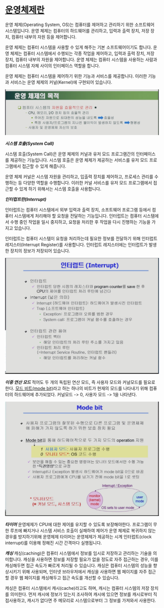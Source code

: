  # <u>운영체제란</u>

운영 체제(Operating System, OS)는 컴퓨터를 제어하고 관리하기 위한 소프트웨어 시스템입니다. 운영 체제는 컴퓨터의 하드웨어를 관리하고, 입력과 출력 장치, 저장 장치, 컴퓨터 내부의 자원 등을 제어합니다.

운영 체제는 컴퓨터 시스템을 사용할 수 있게 해주는 기본 소프트웨어이기도 합니다. 운영 체제는 컴퓨터 시스템에서 수행되는 각종 작업을 제어하고, 입력과 출력 장치, 저장 장치, 컴퓨터 내부의 자원을 제어합니다. 운영 체제는 컴퓨터 시스템을 사용하는 사람과 컴퓨터 시스템 자체 사이의 인터페이스 역할을 합니다.

운영 체제는 컴퓨터 시스템을 제어하기 위한 기능과 서비스를 제공합니다. 이러한 기능과 서비스는 운영 체제의 커널(Kernel)에 구현되어 있습니다.

![운영체제](os.png)

***시스템 호출(System Call)***

시스템 호출(System Call)은 운영 체제의 커널과 유저 모드 프로그램간의 인터페이스를 제공하는 기능입니다. 시스템 호출은 운영 체제가 제공하는 서비스를 유저 모드 프로그램에서 접근할 수 있게 해줍니다.

운영 체제 커널은 시스템 자원을 관리하고, 입출력 장치를 제어하고, 프로세스 관리를 수행하는 등 다양한 역할을 수행합니다. 이러한 커널 서비스를 유저 모드 프로그램에서 접근할 수 있게 하기 위해서는 시스템 호출을 사용합니다.

***인터럽트란(Interrupt)***

인터럽트는 컴퓨터 시스템에서 외부 입력과 출력 장치, 소프트웨어 프로그램 등에서 컴퓨터 시스템에게 처리해야 할 요청을 전달하는 기능입니다. 인터럽트는 컴퓨터 시스템에서 수행 중인 작업을 일시 중지하고, 요청을 처리한 후 작업을 다시 진행하는 기능을 가지고 있습니다.

인터럽트는 컴퓨터 시스템이 요청을 처리하는데 필요한 정보를 전달하기 위해 인터럽트 레지스터(Interrupt Register)를 사용합니다. 인터럽트 레지스터에는 인터럽트가 발생한 장치의 정보가 저장되어 있습니다.

![인터 럽트](interrupt.png)


***이중 연산 모드***
적어도 두 개의 독립된 연산 모드, 즉 사용자 모드와 커널모드를 필요로 한다. <u>모드 비트(mode bit)</u>라고  하는 하나의 비트가 현재의 모드를 나타내기 위해 컴퓨터의 하드웨어에 추가되었다. 커널모드 -> 0, 사용자 모드 -> 1을 나타낸다.

![모드 비트](mode-bit.png)

***타이머***
운영체제가 CPU에 대한 제어를 유지할 수 있도록 보장해야한다. 프로그램이 무한 루프에 빠지거나 시스템 서비스 호출이 실패하여 제어가 운영 체제로 복귀하지 않는 경우를 방지하기위해 운영체제 타이머는 운영체제가 제공하는 시계 인터럽트(clock interrupt)를 이용해 정해진 시간 간격마다 실행됩니다.

***캐싱***
캐싱(caching)은 컴퓨터 시스템에서 정보를 임시로 저장하고 관리하는 기술을 의미합니다. 캐싱을 사용하면 정보를 저장할 필요가 없을 정도로 자주 접근하는 경우, 이를 캐싱해두면 접근 속도가 빠르게 처리될 수 있습니다. 캐싱은 컴퓨터 시스템의 성능을 향상시키기 위해 사용되며, 인터넷 브라우저에서 캐싱을 사용하면 웹 페이지를 자주 접근할 경우 웹 페이지를 캐싱해두고 접근 속도를 개선할 수 있습니다.

캐싱은 컴퓨터 시스템에서 캐시(cache)라고도 하며, 캐시는 컴퓨터 시스템의 저장 장치를 의미한다. 먼저 캐시에 정보가 있는지 조사하여 캐시에 있으면 정보를 캐시로부터 직접사용하고, 캐시가 없다면 주 메모리로 시스템으로부터 그 정보를 가져와서 사용한다.